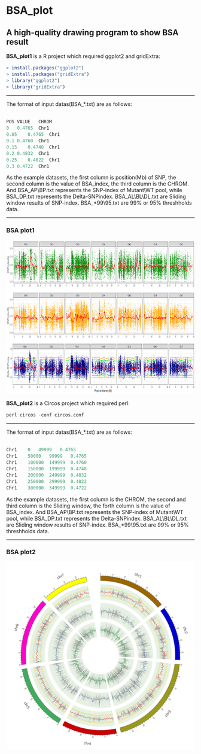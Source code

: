BSA_plot
=========

## A high-quality drawing program to show BSA result


**BSA_plot1**   is a R project which required ggplot2 and gridExtra:

```r
> install.packages("ggplot2")
> install.packages("gridExtra")
> library("ggplot2")
> library("gridExtra")
```

---

The format of input datas(BSA_*.txt) are as follows:

```r

POS	VALUE	CHROM
0	0.4765	Chr1
0.05	0.4765	Chr1
0.1	0.4760	Chr1
0.15	0.4748	Chr1
0.2	0.4832	Chr1
0.25	0.4822	Chr1
0.3	0.4722	Chr1

```

As the example datasets, the first column is position(Mb) of SNP, the second column is the value of BSA_index, the third column is the CHROM.  And BSA_AP\BP.txt represents the SNP-index of Mutant\WT pool, while BSA_DP.txt represents the Delta-SNPindex.  BSA_AL\BL\DL.txt are Sliding window results of SNP-index.  BSA_*99\95.txt are 99% or 95% threshholds data.


---

### BSA plot1

<p align="center">
<a href="https://github.com/WMBio/BSA_plot/tree/master/Figure/Figure1.png">
<img src="Figure/Figure1.png" height="410px" width="750px">
</a>
</p>




**BSA_plot2**   is a Circos project which required perl:

```r
perl circos -conf circos.conf
```

---

The format of input datas(BSA_*.txt) are as follows:

```r

Chr1	0	49999	0.4765
Chr1	50000	99999	0.4765
Chr1	100000	149999	0.4760
Chr1	150000	199999	0.4748
Chr1	200000	249999	0.4832
Chr1	250000	299999	0.4822
Chr1	300000	349999	0.4722

```

As the example datasets, the first column is the CHROM, the second and third column is the Sliding window, the forth column is the value of BSA_index.  And BSA_AP\BP.txt represents the SNP-index of Mutant\WT pool, while BSA_DP.txt represents the Delta-SNPindex.  BSA_AL\BL\DL.txt are Sliding window results of SNP-index.  BSA_*99\95.txt are 99% or 95% threshholds data.


---
### BSA plot2

<p align="center">
<a href="https://github.com/WMBio/BSA_plot/tree/master/Figure/Figure2.png">
<img src="Figure/Figure2.png" height="500px" width="500px">
</a>
</p>
